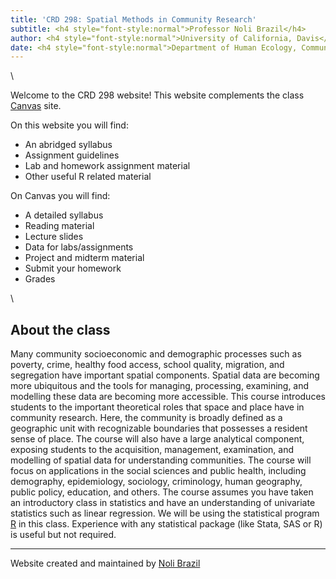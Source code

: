 ```yaml
---
title: 'CRD 298: Spatial Methods in Community Research'
subtitle: <h4 style="font-style:normal">Professor Noli Brazil</h4>
author: <h4 style="font-style:normal">University of California, Davis</h4>
date: <h4 style="font-style:normal">Department of Human Ecology, Community and Regional Development</h4>
---
```


<style>
p.comment {
background-color: #DBDBDB;
padding: 10px;
border: 1px solid black;
margin-left: 25px;
border-radius: 5px;
font-style: italic;
}

</style>



\

Welcome to the CRD 298 website!  This website complements the class [Canvas](https://login.canvas.ucdavis.edu/) site.  

On this website you will find:

* An abridged syllabus
* Assignment guidelines 
* Lab and homework assignment material
* Other useful R related material

On Canvas you will find:

* A detailed syllabus
* Reading material
* Lecture slides
* Data for labs/assignments
* Project and midterm material
* Submit your homework
* Grades

\


## About the class

Many community socioeconomic and demographic processes such as poverty, crime, healthy food access, school quality, migration, and segregation have important spatial components.  Spatial data are becoming more ubiquitous and the tools for managing, processing, examining, and modelling these data are becoming more accessible.  This course introduces students to the important theoretical roles that space and place have in community research.  Here, the community is broadly defined as a geographic unit with recognizable boundaries that possesses a resident sense of place.  The course will also have a large analytical component, exposing students to the acquisition, management, examination, and modelling of spatial data for understanding communities.  The course will focus on applications in the social sciences and public health, including demography, epidemiology, sociology, criminology, human geography, public policy, education, and others.  The course assumes you have taken an introductory class in statistics and have an understanding of univariate statistics such as linear regression.  We will be using the statistical program [R](https://www.r-project.org/) in this class. Experience with any statistical package (like Stata, SAS or R) is useful but not required.


***

Website created and maintained by [Noli Brazil](https://nbrazil.faculty.ucdavis.edu/)
